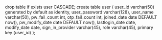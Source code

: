 drop table if exists user CASCADE;
create table user
(
user_id varchar(50) generated by default as identity,
user_password  varchar(128),
user_name varchar(50),
pw_fail_count int,
otp_fail_count int,
joined_date date DEFAULT now(),
pw_modify_date date DEFAULT now(),
lastlogin_date date,
modify_date date,
sign_in_provider varchar(45),
role varchar(45),
primary key (user_id)
);
